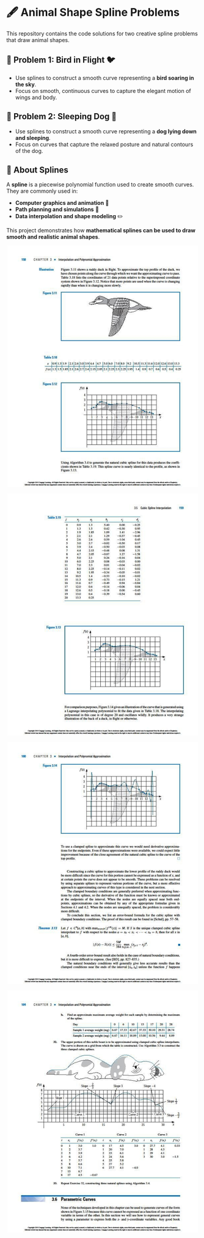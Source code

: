 # 🖋️ Animal Shape Spline Problems

This repository contains the code solutions for two creative spline problems that draw animal shapes.  

## 🔹 Problem 1: Bird in Flight 🐦

- Use splines to construct a smooth curve representing a **bird soaring in the sky**.  
- Focus on smooth, continuous curves to capture the elegant motion of wings and body.  

## 🔹 Problem 2: Sleeping Dog 🐶

- Use splines to construct a smooth curve representing a **dog lying down and sleeping**.  
- Focus on curves that capture the relaxed posture and natural contours of the dog.  

## 🔹 About Splines

A **spline** is a piecewise polynomial function used to create smooth curves.  
They are commonly used in:  
- **Computer graphics and animation** 🎨  
- **Path planning and simulations** 🤖  
- **Data interpolation and shape modeling** ✏️  

This project demonstrates how **mathematical splines can be used to draw smooth and realistic animal shapes**.

<p align="center">
  <img src="image/bird1.jpg" width="500">
</p>

<p align="center">
  <img src="image/bird2.jpg" width="500">
</p>

<p align="center">
  <img src="image/bird3.jpg" width="500">
</p>

<p align="center">
  <img src="image/dog.jpg" width="500">
</p>
